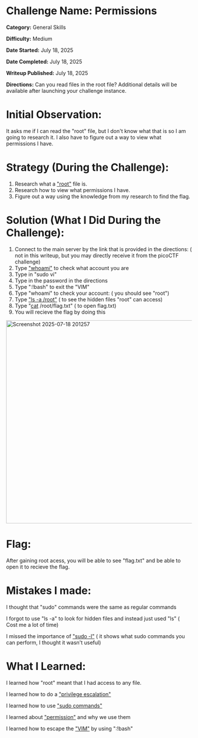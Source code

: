 # Challenge Name: Permissions

**Category:** General Skills

**Difficulty:** Medium

**Date Started:** July 18, 2025

**Date Completed:** July 18, 2025

**Writeup Published:** July 18, 2025

**Directions:**
Can you read files in the root file?
Additional details will be available after launching your challenge instance.

 # Initial Observation: 

 It asks me if I can read the "root" file, but I don't know what that is so I am going to research it.
 I also have to figure out a way to view what permissions I have.
 

 # Strategy (During the Challenge):
1. Research what a ["root"](https://www.ssh.com/academy/pam/root-user-account) file is.
2. Research how to view what permissions I have.
3. Figure out a way using the knowledge from my research to find the flag.

# Solution (What I Did During the Challenge): 
1. Connect to the main server by the link that is provided in the directions: ( not in this writeup, but you may directly receive it from the picoCTF challenge)
2. Type ["whoami"](https://learn.microsoft.com/en-us/windows-server/administration/windows-commands/whoami) to check what account you are
3. Type in "sudo vi"
4. Type in the password in the directions
5. Type ":!bash" to exit the "VIM"
6. Type "whoami" to check your account: ( you should see "root")
7. Type ["ls -a /root"](https://www.geeksforgeeks.org/linux-unix/ls-command-in-linux/) ( to see the hidden files "root" can access)
8. Type "[cat](https://www.linuxteck.com/basic-cat-command-in-linux-with-examples/) /root/flag.txt" ( to open flag.txt)
9. You will recieve the flag by doing this
<img width="702" height="550" alt="Screenshot 2025-07-18 201257" src="https://github.com/user-attachments/assets/117bd86b-d99e-4d7e-93a0-7ca0e774771d" />

# Flag: 

After gaining root acess, you will be able to see "flag.txt" and be able to open it to recieve the flag.

# Mistakes I made:

I thought that "sudo" commands were the same as regular commands

I forgot to use "ls -a" to look for hidden files and instead just used "ls" ( Cost me a lot of time)

I missed the importance of ["sudo -l"]((https://www.geeksforgeeks.org/linux-unix/sudo-command-in-linux-with-examples/) ) ( it shows what sudo commands you can perform, I thought it wasn't useful) 


# What I Learned:
I learned how "root" meant that I had access to any file.

I learned how to do a ["privilege escalation"](https://www.proofpoint.com/us/threat-reference/privilege-escalation)

I learned how to use ["sudo commands"](https://www.geeksforgeeks.org/linux-unix/sudo-command-in-linux-with-examples/) 

I learned about ["permission"](https://phoenixnap.com/kb/linux-file-permissions) and why we use them

I learned how to escape the ["VIM"](https://opensource.com/article/19/3/getting-started-vim) by using ":!bash<Enter>"

